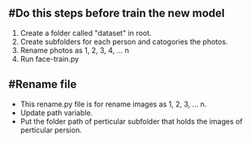 #Do this steps before train the new model
---
1. Create a folder called "dataset" in root.
2. Create subfolders for each person and catogories the photos.
3. Rename photos as 1, 2, 3, 4, ... n
4. Run face-train.py


#Rename file
---
- This rename.py file is for rename images as 1, 2, 3, ... n. 
- Update path variable.
- Put the folder path of perticular subfolder that holds the images of perticular persion.
